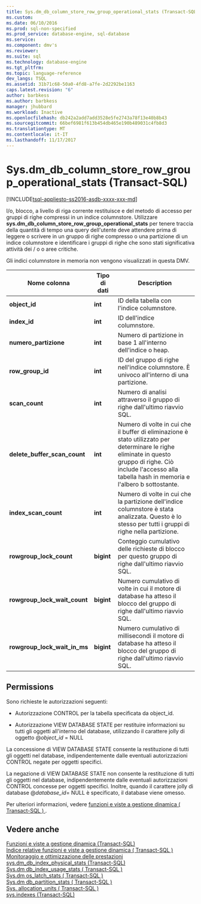 ```yaml
---
title: Sys.dm_db_column_store_row_group_operational_stats (Transact-SQL) | Documenti Microsoft
ms.custom: 
ms.date: 06/10/2016
ms.prod: sql-non-specified
ms.prod_service: database-engine, sql-database
ms.service: 
ms.component: dmv's
ms.reviewer: 
ms.suite: sql
ms.technology: database-engine
ms.tgt_pltfrm: 
ms.topic: language-reference
dev_langs: TSQL
ms.assetid: 31b71c68-50a0-4fd8-a7fe-2d2292be1163
caps.latest.revision: "6"
author: barbkess
ms.author: barbkess
manager: jhubbard
ms.workload: Inactive
ms.openlocfilehash: db242a2add7add3528e5fe2743a78f13e40b8b43
ms.sourcegitcommit: 66bef6981f613b454db465e190b489031c4fb8d3
ms.translationtype: MT
ms.contentlocale: it-IT
ms.lasthandoff: 11/17/2017
---
```

# <a name="sysdmdbcolumnstorerowgroupoperationalstats-transact-sql"></a>Sys.dm_db_column_store_row_group_operational_stats (Transact-SQL)
[!INCLUDE[tsql-appliesto-ss2016-asdb-xxxx-xxx-md](../../includes/tsql-appliesto-ss2016-asdb-xxxx-xxx-md.md)]

  I/o, blocco, a livello di riga corrente restituisce e del metodo di accesso per gruppi di righe compressi in un indice columnstore. Utilizzare **sys.dm_db_column_store_row_group_operational_stats** per tenere traccia della quantità di tempo una query dell'utente deve attendere prima di leggere o scrivere in un gruppo di righe compresso o una partizione di un indice columnstore e identificare i gruppi di righe che sono stati significativa attività dei / o o aree critiche.  
  
 Gli indici columnstore in memoria non vengono visualizzati in questa DMV.  
 
 
|Nome colonna|Tipo di dati|Description|  
|-----------------|---------------|-----------------|  
|**object_id**|**int**|ID della tabella con l'indice columnstore.|  
|**index_id**|**int**|ID dell'indice columnstore.|  
|**numero_partizione**|**int**|Numero di partizione in base 1 all'interno dell'indice o heap.|  
|**row_group_id**|**int**|ID del gruppo di righe nell'indice columnstore. È univoco all'interno di una partizione.|  
|**scan_count**|**int**|Numero di analisi attraverso il gruppo di righe dall'ultimo riavvio SQL.|  
|**delete_buffer_scan_count**|**int**|Numero di volte in cui che il buffer di eliminazione è stato utilizzato per determinare le righe eliminate in questo gruppo di righe. Ciò include l'accesso alla tabella hash in memoria e l'albero b sottostante.|  
|**index_scan_count**|**int**|Numero di volte in cui che la partizione dell'indice columnstore è stata analizzata. Questo è lo stesso per tutti i gruppi di righe nella partizione.|  
|**rowgroup_lock_count**|**bigint**|Conteggio cumulativo delle richieste di blocco per questo gruppo di righe dall'ultimo riavvio SQL.|  
|**rowgroup_lock_wait_count**|**bigint**|Numero cumulativo di volte in cui il motore di database ha atteso il blocco del gruppo di righe dall'ultimo riavvio SQL.|  
|**rowgroup_lock_wait_in_ms**|**bigint**|Numero cumulativo di millisecondi il motore di database ha atteso il blocco del gruppo di righe dall'ultimo riavvio SQL.|  
  
## <a name="permissions"></a>Permissions  
 Sono richieste le autorizzazioni seguenti:  
  
-   Autorizzazione CONTROL per la tabella specificata da object_id.  
  
-   Autorizzazione VIEW DATABASE STATE per restituire informazioni su tutti gli oggetti all'interno del database, utilizzando il carattere jolly di oggetto @*object_id* = NULL  
  
 La concessione di VIEW DATABASE STATE consente la restituzione di tutti gli oggetti nel database, indipendentemente dalle eventuali autorizzazioni CONTROL negate per oggetti specifici.  
  
 La negazione di VIEW DATABASE STATE non consente la restituzione di tutti gli oggetti nel database, indipendentemente dalle eventuali autorizzazioni CONTROL concesse per oggetti specifici. Inoltre, quando il carattere jolly di database @*database_id*= NULL è specificato, il database viene omesso.  
  
 Per ulteriori informazioni, vedere [funzioni e viste a gestione dinamica &#40; Transact-SQL &#41; ](~/relational-databases/system-dynamic-management-views/system-dynamic-management-views.md).  
  
## <a name="see-also"></a>Vedere anche  
 [Funzioni e viste a gestione dinamica &#40;Transact-SQL&#41;](~/relational-databases/system-dynamic-management-views/system-dynamic-management-views.md)   
 [Indice relative funzioni e viste a gestione dinamica &#40; Transact-SQL &#41;](../../relational-databases/system-dynamic-management-views/index-related-dynamic-management-views-and-functions-transact-sql.md)   
 [Monitoraggio e ottimizzazione delle prestazioni](../../relational-databases/performance/monitor-and-tune-for-performance.md)   
 [sys.dm_db_index_physical_stats &#40;Transact-SQL&#41;](../../relational-databases/system-dynamic-management-views/sys-dm-db-index-physical-stats-transact-sql.md)   
 [Sys.dm db_index_usage_stats &#40; Transact-SQL &#41;](../../relational-databases/system-dynamic-management-views/sys-dm-db-index-usage-stats-transact-sql.md)   
 [Sys.dm os_latch_stats &#40; Transact-SQL &#41;](../../relational-databases/system-dynamic-management-views/sys-dm-os-latch-stats-transact-sql.md)   
 [Sys.dm db_partition_stats &#40; Transact-SQL &#41;](../../relational-databases/system-dynamic-management-views/sys-dm-db-partition-stats-transact-sql.md)   
 [Sys. allocation_units &#40; Transact-SQL &#41;](../../relational-databases/system-catalog-views/sys-allocation-units-transact-sql.md)   
 [sys.indexes &#40;Transact-SQL&#41;](../../relational-databases/system-catalog-views/sys-indexes-transact-sql.md)  
  
  

